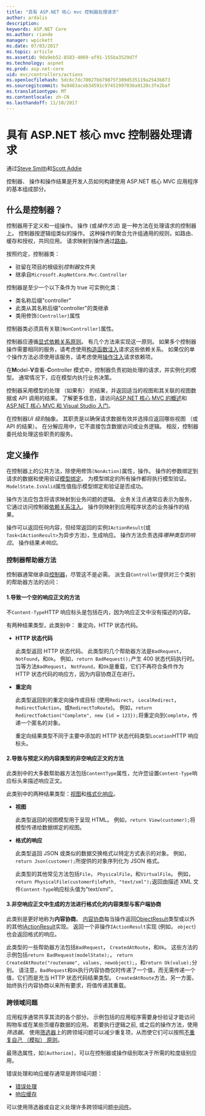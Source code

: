 ```yaml
---
title: "具有 ASP.NET 核心 mvc 控制器处理请求"
author: ardalis
description: 
keywords: ASP.NET Core
ms.author: riande
manager: wpickett
ms.date: 07/03/2017
ms.topic: article
ms.assetid: 9da9eb52-8583-4069-af91-155ba3529d7f
ms.technology: aspnet
ms.prod: asp.net-core
uid: mvc/controllers/actions
ms.openlocfilehash: 5dc6c7dc70027bb79875f389d535119a2543b873
ms.sourcegitcommit: 9a9483aceb34591c97451997036a9120c3fe2baf
ms.translationtype: MT
ms.contentlocale: zh-CN
ms.lasthandoff: 11/10/2017
---
```

# <a name="handling-requests-with-controllers-in-aspnet-core-mvc"></a>具有 ASP.NET 核心 mvc 控制器处理请求

通过[Steve Smith](https://ardalis.com/)和[Scott Addie](https://github.com/scottaddie)

控制器、 操作和操作结果是开发人员如何构建使用 ASP.NET 核心 MVC 应用程序的基本组成部分。

## <a name="what-is-a-controller"></a>什么是控制器？

控制器用于定义和一组操作。 操作 (或*操作方法*) 是一种方法在处理请求的控制器上。 控制器按逻辑组类似的操作。 这种操作的聚合允许组通用的规则，如路由、 缓存和授权，共同应用。 请求映射到操作通过[路由](xref:mvc/controllers/routing)。

按照约定，控制器类：
* 驻留在项目的根级别*控制器*文件夹
* 继承自`Microsoft.AspNetCore.Mvc.Controller`

控制器是至少一个以下条件为 true 可实例化类：
* 类名称后缀"controller"
* 此类从其名称后缀"controller"的类继承
* 类用修饰`[Controller]`属性

控制器类必须具有关联`[NonController]`属性。

控制器应遵循[显式依赖关系原则](http://deviq.com/explicit-dependencies-principle/)。 有几个方法来实现这一原则。 如果多个控制器操作需要相同的服务，请考虑使用[构造函数注入](xref:mvc/controllers/dependency-injection#constructor-injection)请求这些依赖关系。 如果仅的单个操作方法必须使用该服务，请考虑使用[操作注入](xref:mvc/controllers/dependency-injection#action-injection-with-fromservices)请求依赖项。

在**M**odel-**V**查看-**C**ontroller 模式中，控制器负责初始处理的请求，并实例化的模型。 通常情况下，应在模型内执行业务决策。

控制器采用模型的处理 （如果有） 的结果，并返回适当的视图和其关联的视图数据或 API 调用的结果。 了解更多信息，请访问[ASP.NET 核心 MVC 的概述](xref:mvc/overview)和[ASP.NET 核心 MVC 和 Visual Studio 入门](xref:tutorials/first-mvc-app/start-mvc)。

在控制器*UI 级别*抽象。 其职责是以确保请求数据有效并选择应返回哪些视图 （或 API 的结果）。 在分解应用中，它不直接包含数据访问或业务逻辑。 相反，控制器委托给处理这些职责的服务。

## <a name="defining-actions"></a>定义操作

在控制器上的公共方法，除使用修饰`[NonAction]`属性，操作。 操作的参数绑定到请求的数据和使用验证[模型绑定](xref:mvc/models/model-binding)。 为模型绑定的所有操作都将执行模型验证。 `ModelState.IsValid`属性值指示模型绑定和验证是否成功。

操作方法应包含将请求映射到业务问题的逻辑。 业务关注点通常应表示为服务，它通过访问控制器[依赖关系注入](xref:mvc/controllers/dependency-injection)。 操作则映射到应用程序状态的业务操作的结果。

操作可以返回任何内容，但经常返回的实例`IActionResult`(或`Task<IActionResult>`为异步方法)，生成响应。 操作方法负责选择*哪种类型的响应*。 操作结果*未响应*。

### <a name="controller-helper-methods"></a>控制器帮助器方法

控制器通常继承自[控制器](https://docs.microsoft.com/aspnet/core/api/microsoft.aspnetcore.mvc.controller)，尽管这不是必需。 派生自`Controller`提供对三个类别的帮助器方法的访问：

#### <a name="1-methods-resulting-in-an-empty-response-body"></a>1.导致一个空的响应正文的方法

不`Content-Type`HTTP 响应标头是包括在内，因为响应正文中没有描述的内容。

有两种结果类型，此类别中： 重定向，HTTP 状态代码。

* **HTTP 状态代码**

    此类型返回 HTTP 状态代码。 此类型的几个帮助器方法是`BadRequest`， `NotFound`，和`Ok`。 例如，`return BadRequest();`产生 400 状态代码执行时。 当等方法`BadRequest`， `NotFound`，和`Ok`是重载，它们不再符合条件作为 HTTP 状态代码的响应方，因为内容协商正在进行。

* **重定向**

    此类型返回到的重定向操作或目标 (使用`Redirect`， `LocalRedirect`， `RedirectToAction`，或`RedirectToRoute`)。 例如，`return RedirectToAction("Complete", new {id = 123});`将重定向到`Complete`，传递一个匿名的对象。

    重定向结果类型不同于主要中添加的 HTTP 状态代码类型`Location`HTTP 响应标头。

#### <a name="2-methods-resulting-in-a-non-empty-response-body-with-a-predefined-content-type"></a>2.导致与预定义的内容类型的非空响应正文的方法

此类别中的大多数帮助器方法包括`ContentType`属性，允许您设置`Content-Type`响应标头来描述响应正文。

此类别中的两种结果类型：[视图](xref:mvc/views/overview)和[格式化响应](xref:mvc/models/formatting)。

* **视图**

    此类型返回的视图模型用于呈现 HTML。 例如，`return View(customer);`将模型传递给数据绑定的视图。

* **格式的响应**

    此类型返回 JSON 或类似的数据交换格式以特定方式表示的对象。 例如，`return Json(customer);`所提供的对象序列化为 JSON 格式。
    
    此类型的其他常见方法包括`File`， `PhysicalFile`，和`VirtualFile`。 例如，`return PhysicalFile(customerFilePath, "text/xml");`返回由描述 XML 文件`Content-Type`响应标头值为"text/xml"。

#### <a name="3-methods-resulting-in-a-non-empty-response-body-formatted-in-a-content-type-negotiated-with-the-client"></a>3.非空响应正文中生成的方法进行格式化的内容类型与客户端协商

此类别是更好地称为**内容协商**。 [内容协商](xref:mvc/models/formatting#content-negotiation)每当操作返回[ObjectResult](https://docs.microsoft.com/aspnet/core/api/microsoft.aspnetcore.mvc.objectresult)类型或以外的其他[IActionResult](https://docs.microsoft.com/aspnet/core/api/microsoft.aspnetcore.mvc.iactionresult)实现。 返回一个非操作`IActionResult`实现 (例如， `object`) 也会返回格式的响应。

此类型的一些帮助器方法包括`BadRequest`， `CreatedAtRoute`，和`Ok`。 这些方法的示例包括`return BadRequest(modelState);`， `return CreatedAtRoute("routename", values, newobject);`，和`return Ok(value);`分别。 请注意，`BadRequest`和`Ok`执行内容协商仅时传递了一个值，而无需传递一个值，它们而是充当 HTTP 状态代码结果类型。 `CreatedAtRoute`方法，另一方面，始终执行内容协商以来所有要求，将值传递其重载。

### <a name="cross-cutting-concerns"></a>跨领域问题

应用程序通常共享其流的各个部分。 示例包括的应用程序需要身份验证才能访问购物车或在某些页缓存数据的应用。 若要执行逻辑之前, 或之后的操作方法，使用*筛选器*。 使用[筛选器](xref:mvc/controllers/filters)上的跨领域问题可以减少重复项，从而使它们可以按照[不重复自己 （模拟） 原则](http://deviq.com/don-t-repeat-yourself/)。

最筛选属性，如`[Authorize]`，可以在控制器或操作级别取决于所需的粒度级别应用。

错误处理和响应缓存通常是跨领域问题：
   * [错误处理](xref:mvc/controllers/filters#exception-filters)
   * [响应缓存](xref:performance/caching/response)

可以使用筛选器或自定义处理许多跨领域问题[中间件](xref:fundamentals/middleware)。

